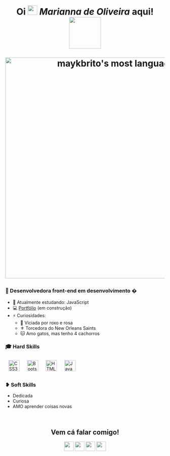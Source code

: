 
 <h1 align="center"> Oi <img src="https://raw.githubusercontent.com/kaueMarques/kaueMarques/master/hi.gif" width="30px"> <i>Marianna de Oliveira</i> aqui! <img align="center" src="https://github.com/marizawndev/marizawndev/blob/main/download20220204003016.png" width="100" height="100"> </p>

<p align="center">
<img width="700em" src="https://github-readme-stats.vercel.app/api/top-langs/?username=marizawndev&layout=compact&theme=jolly&hide_border=true" alt="maykbrito's most languages"/>
</p>

### 🚧 Desenvolvedora front-end em desenvolvimento �
- 🌱 Atualmente estudando: JavaScript
- 💻 <a href="">Portfólio</a> (em construção)
- ⚡ Curiosidades: <br>
    - 💜 Viciada por roxo e rosa <br>
    - ⚜️ Torcedora do New Orleans Saints <br>
    - 🐱 Amo gatos, mas tenho 4 cachorros <br>
    
### 🎓 Hard Skills
<div>  
<img style="margin: 10px" src="https://profilinator.rishav.dev/skills-assets/css3-original-wordmark.svg" alt="CSS3" width="35" height="35" />  
<img style="margin: 10px" src="https://profilinator.rishav.dev/skills-assets/bootstrap-plain.svg" alt="Bootstrap"  width="35" height="35" />  
<img style="margin: 10px" src="https://profilinator.rishav.dev/skills-assets/html5-original-wordmark.svg" alt="HTML5"  width="35" height="35" />  
<img style="margin: 10px" src="https://profilinator.rishav.dev/skills-assets/javascript-original.svg" alt="JavaScript"  width="35" height="35" />  
</div>

### ❥ Soft Skills
  - Dedicada
  - Curiosa
  - AMO aprender coisas novas
<br>
  <h2 align="center">Vem cá falar comigo!</h2> 
<p align="center">
 <a href="https://twitter.com/_marizawnn"><img src="https://img.shields.io/badge/twitter-%231DA1F2.svg?&style=for-the-badge&logo=twitter&logoColor=white" height=30></a> 
 <a href="https://www.linkedin.com/in/marianna-de-oliveira/"><img src="https://img.shields.io/badge/linkedin-%230077B5.svg?&style=for-the-badge&logo=linkedin&logoColor=white" height=30></a> 
 <a href="https://www.instagram.com/front.mari/"><img src="https://img.shields.io/badge/instagram-%23E4405F.svg?&style=for-the-badge&logo=instagram&logoColor=white" height=30></a> 
 <a href="mailto:marianna.oad@gmail.com"><img src="https://img.shields.io/badge/Gmail-D14836?style=for-the-badge&logo=gmail&logoColor=white" height=30></a> <!-- <a target="_blank" href="https://thomasgeorgethomas.ml/"> <img src="https://img.shields.io/badge/-WEB-FF4088?style=for-the-badge"></img></a> --> </p>
